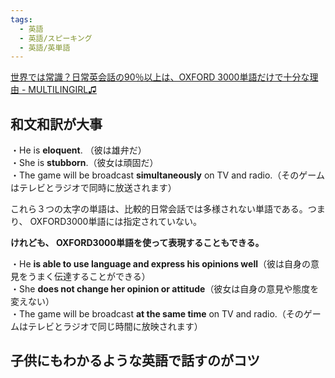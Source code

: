 ```yaml
---
tags:
  - 英語
  - 英語/スピーキング
  - 英語/英単語
---
```

[世界では常識？日常英会話の90％以上は、OXFORD 3000単語だけで十分な理由 - MULTILINGIRL♫](https://www.multilingirl.com/2014/12/blog-post_75.html)

## 和文和訳が大事

・He is **eloquent**. （彼は雄弁だ）  
・She is **stubborn**.（彼女は頑固だ）  
・The game will be broadcast **simultaneously** on TV and radio.（そのゲームはテレビとラジオで同時に放送されます）  
  
  
これら３つの太字の単語は、比較的日常会話では多様されない単語である。つまり、 OXFORD3000単語には指定されていない。  
  
  
**けれども、 OXFORD3000単語を使って表現することもできる。**

・He **is able to use language and express his opinions well**（彼は自身の意見をうまく伝達することができる）  
・She **does not change her opinion or attitude**（彼女は自身の意見や態度を変えない）  
・The game will be broadcast **at the same time** on TV and radio.（そのゲームはテレビとラジオで同じ時間に放映されます）

## 子供にもわかるような英語で話すのがコツ

